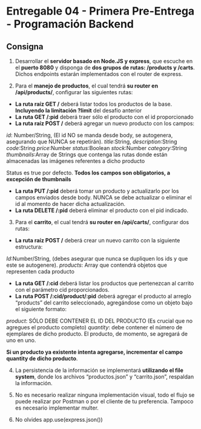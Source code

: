 # Entregable 04 - Primera Pre-Entrega - Programación Backend

## Consigna

1. Desarrollar el **servidor basado en Node.JS y express**, que escuche en el **puerto 8080** y disponga de **dos grupos de rutas: /products y /carts**. Dichos endpoints estarán implementados con el router de express.

2. Para el **manejo de productos**, el cual tendrá **su router en /api/products/**, configurar las siguientes rutas:

-  **La ruta raíz GET /** deberá listar todos los productos de la base. **Incluyendo la limitación ?limit** del desafío anterior
-  **La ruta GET /:pid** deberá traer sólo el producto con el id proporcionado
-  **La ruta raíz POST /** deberá agregar un nuevo producto con los campos:

_id_: Number/String, (El id NO se manda desde body, se autogenera, asegurando que NUNCA se repetirán).
_title_:String,
_description_:String
_code_:String
_price_:Number
_status_:Boolean
_stock_:Number
_category_:String
_thumbnails_:Array de Strings que contenga las rutas donde están almacenadas las imágenes referentes a dicho producto

Status es true por defecto.
**Todos los campos son obligatorios, a excepción de thumbnails**

-  **La ruta PUT /:pid** deberá tomar un producto y actualizarlo por los campos enviados desde body. NUNCA se debe actualizar o eliminar el id al momento de hacer dicha actualización.
-  **La ruta DELETE /:pid** deberá eliminar el producto con el pid indicado.

3. Para el **carrito**, el cual tendrá **su router en /api/carts/**, configurar dos rutas:

-  **La ruta raíz POST /** deberá crear un nuevo carrito con la siguiente estructura:

_Id_:Number/String, (debes asegurar que nunca se dupliquen los ids y que este se autogenere).
_products_: Array que contendrá objetos que representen cada producto

-  **La ruta GET /:cid** deberá listar los productos que pertenezcan al carrito con el parámetro cid proporcionados.
-  **La ruta POST /:cid/product/:pid** deberá agregar el producto al arreglo “products” del carrito seleccionado, agregándose como un objeto bajo el siguiente formato:

_product_: SÓLO DEBE CONTENER EL ID DEL PRODUCTO (Es crucial que no agregues el producto completo)
_quantity_: debe contener el número de ejemplares de dicho producto. El producto, de momento, se agregará de uno en uno.

**Si un producto ya existente intenta agregarse, incrementar el campo quantity de dicho producto**.

4. La persistencia de la información se implementará **utilizando el file system**, donde los archivos “productos.json” y “carrito.json”, respaldan la información.

5. No es necesario realizar ninguna implementación visual, todo el flujo se puede realizar por Postman o por el cliente de tu preferencia. Tampoco es necesario implementar multer.

6. No olvides app.use(express.json())
